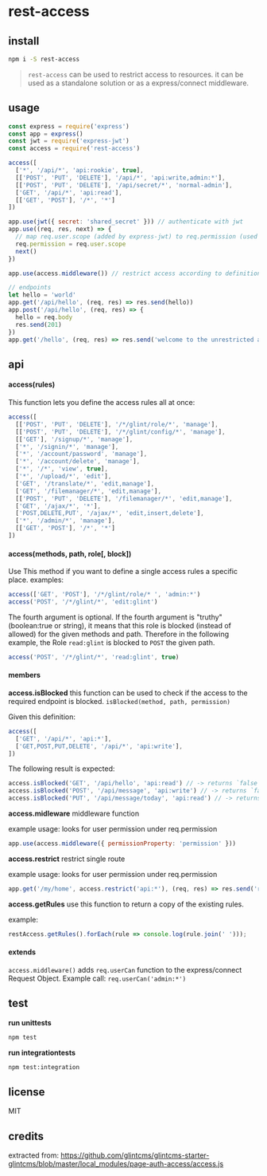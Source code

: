 # rest-access

## install

```sh
npm i -S rest-access
```

> `rest-access` can be used to restrict access to resources. it can be used as a standalone solution or as a express/connect middleware.

## usage

```js
const express = require('express')
const app = express()
const jwt = require('express-jwt')
const access = require('rest-access')

access([
  ['*', '/api/*', 'api:rookie', true],
  [['POST', 'PUT', 'DELETE'], '/api/*', 'api:write,admin:*'],
  [['POST', 'PUT', 'DELETE'], '/api/secret/*', 'normal-admin'],
  ['GET', '/api/*', 'api:read'],
  [['GET', 'POST'], '/*', '*']
])

app.use(jwt({ secret: 'shared_secret' })) // authenticate with jwt
app.use((req, res, next) => {
  // map req.user.scope (added by express-jwt) to req.permission (used by rest-access)
  req.permission = req.user.scope
  next()
})

app.use(access.middleware()) // restrict access according to definition above

// endpoints
let hello = 'world'
app.get('/api/hello', (req, res) => res.send(hello))
app.post('/api/hello', (req, res) => {
  hello = req.body
  res.send(201)
})
app.get('/hello', (req, res) => res.send('welcome to the unrestricted area'))
```

## api

#### access(rules)

This function lets you define the access rules all at once:

```js
access([
  [['POST', 'PUT', 'DELETE'], '/*/glint/role/*', 'manage'],
  [['POST', 'PUT', 'DELETE'], '/*/glint/config/*', 'manage'],
  [['GET'], '/signup/*', 'manage'],
  ['*', '/signin/*', 'manage'],
  ['*', '/account/password', 'manage'],
  ['*', '/account/delete', 'manage'],
  ['*', '/*', 'view', true],
  ['*', '/upload/*', 'edit'],
  ['GET', '/translate/*', 'edit,manage'],
  ['GET', '/filemanager/*', 'edit,manage'],
  [['POST', 'PUT', 'DELETE'], '/filemanager/*', 'edit,manage'],
  ['GET', '/ajax/*', '*'],
  ['POST,DELETE,PUT', '/ajax/*', 'edit,insert,delete'],
  ['*', '/admin/*', 'manage'],
  [['GET', 'POST'], '/*', '*']
])
```

#### access(methods, path, role[, block])

Use This method if you want to define a single access rules a specific place. examples:

```js
access(['GET', 'POST'], '/*/glint/role/* ', 'admin:*')
access('POST', '/*/glint/*', 'edit:glint')
```

The fourth argument is optional. If the fourth argument is "truthy" (boolean:true or string), it means that this role is blocked (instead of allowed) for the given methods and path.
Therefore in the following example, the Role `read:glint` is blocked to `POST` the given path. 

```js
access('POST', '/*/glint/*', 'read:glint', true)
```

#### members


**access.isBlocked**
this function can be used to check if the access to the required endpoint is blocked.
`isBlocked(method, path, permission)`

Given this definition:

```js
access([
  ['GET', '/api/*', 'api:*'],
  ['GET,POST,PUT,DELETE', '/api/*', 'api:write'],
])
```

The following result is expected:

```js
access.isBlocked('GET', '/api/hello', 'api:read') // -> returns `false`
access.isBlocked('POST', '/api/message', 'api:write') // -> returns `false`
access.isBlocked('PUT', '/api/message/today', 'api:read') // -> returns `'access not permitted'`
```

**access.midleware**
middleware function

example usage: looks for user permission under req.permission
```js
app.use(access.middleware({ permissionProperty: 'permission' }))
```

**access.restrict**
restrict single route

example usage: looks for user permission under req.permission
```js
app.get('/my/home', access.restrict('api:*'), (req, res) => res.send('restricted api access'))
```

**access.getRules**
use this function to return a copy of the existing rules.

example:
```js
restAccess.getRules().forEach(rule => console.log(rule.join(' ')));
```

#### extends

`access.middleware()` adds `req.userCan` function to the express/connect Request Object. 
Example call: `req.userCan('admin:*')`

## test


**run unittests**
```sh
npm test
```

**run integrationtests**
```sh
npm test:integration
```

## license

MIT

## credits

extracted from: https://github.com/glintcms/glintcms-starter-glintcms/blob/master/local_modules/page-auth-access/access.js